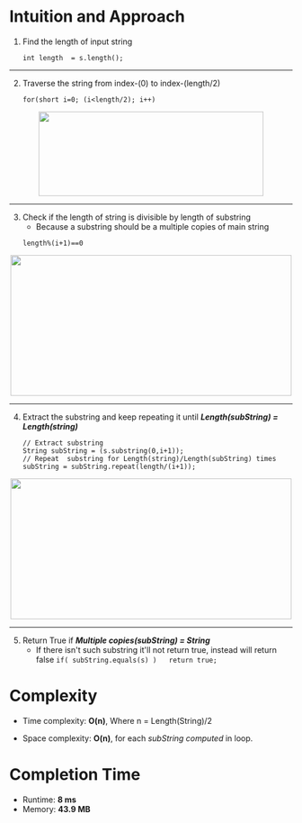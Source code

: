 # Intuition and Approach
<!-- Describe your first thoughts on how to solve this problem. -->
1.  Find the length of input string
    ```
    int length  = s.length();
    ```

---

2. Traverse the string from index-(0) to index-(length/2)
    ```
    for(short i=0; (i<length/2); i++)
    ```
<p align="center">
<img src="https://assets.leetcode.com/users/images/d8555677-a157-4206-9775-65f7f16ca002_1692596930.0106654.gif" width="400" height="150"/>
</p>

---

3. Check if the length of string is divisible by length of substring
    - Because a substring should be a multiple copies of main string
    ```
    length%(i+1)==0
    ```
<p align="center">
<img src="https://assets.leetcode.com/users/images/948408ca-df51-43c3-a994-0334cbf07300_1692600272.6266916.jpeg" width="500" height="250"/>

---

4.  Extract the substring and keep repeating it until ***Length(subString) = Length(string)***
    ```
    // Extract substring 
    String subString = (s.substring(0,i+1));
    // Repeat  substring for Length(string)/Length(subString) times
    subString = subString.repeat(length/(i+1)); 
    ```
<p align="center">
<img src="https://assets.leetcode.com/users/images/04a598dd-42fb-4b72-b516-c1e3cfa6b270_1692602630.2253296.jpeg" width="500" height="250"/>

---

5. Return True if ***Multiple copies(subString) = String***
    - If there isn't such substring it'll not return true, instead will return false
    ` if( subString.equals(s) )   return true; `

# Complexity
- Time complexity: **O(n)**, Where n = Length(String)/2
<!-- Add your time complexity here, e.g. $$O(n)$$ -->

- Space complexity: **O(n)**, for each *subString computed* in loop.
<!-- Add your space complexity here, e.g. $$O(n)$$ -->

# Completion Time
- Runtime: **8 ms**
- Memory: **43.9 MB**
